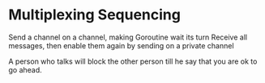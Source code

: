 # Multiplexing Sequencing

Send a channel on a channel, making Goroutine wait its turn
Receive all messages, then enable them again by sending on a private channel

A person who talks will block the other person till he say that you are ok to go ahead.
